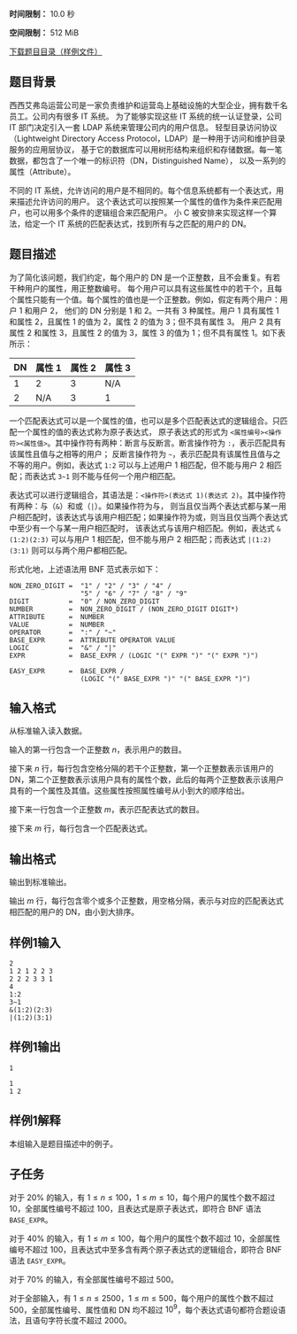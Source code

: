 


**时间限制：** 10.0 秒 


**空间限制：** 512 MiB

[下载题目目录（样例文件）](examples/CSP202303-3.zip)




## 题目背景

西西艾弗岛运营公司是一家负责维护和运营岛上基础设施的大型企业，拥有数千名员工。公司内有很多 IT 系统。
为了能够实现这些 IT 系统的统一认证登录，公司 IT 部门决定引入一套 LDAP 系统来管理公司内的用户信息。
轻型目录访问协议（Lightweight Directory Access Protocol，LDAP）是一种用于访问和维护目录服务的应用层协议，
基于它的数据库可以用树形结构来组织和存储数据。每一笔数据，都包含了一个唯一的标识符（DN，Distinguished Name），
以及一系列的属性（Attribute）。

不同的 IT 系统，允许访问的用户是不相同的。每个信息系统都有一个表达式，用来描述允许访问的用户。
这个表达式可以按照某一个属性的值作为条件来匹配用户，也可以用多个条件的逻辑组合来匹配用户。
小 C 被安排来实现这样一个算法，给定一个 IT 系统的匹配表达式，找到所有与之匹配的用户的 DN。

## 题目描述

为了简化该问题，我们约定，每个用户的 DN 是一个正整数，且不会重复。有若干种用户的属性，用正整数编号。
每个用户可以具有这些属性中的若干个，且每个属性只能有一个值。每个属性的值也是一个正整数。例如，假定有两个用户：用户 1 和用户 2，
他们的 DN 分别是 1 和 2。一共有 3 种属性。用户 1 具有属性 1 和属性 2，且属性 1 的值为 2，属性 2 的值为 3；但不具有属性 3。
用户 2 具有属性 2 和属性 3，且属性 2 的值为 3，属性 3 的值为 1；但不具有属性 1。如下表所示：

| DN | 属性 1 | 属性 2 | 属性 3 |
|----|--------|--------|--------|
| 1  | 2      | 3      |   N/A  |
| 2  |  N/A   | 3      | 1      |

一个匹配表达式可以是一个属性的值，也可以是多个匹配表达式的逻辑组合。只匹配一个属性的值的表达式称为原子表达式，
原子表达式的形式为 `<属性编号><操作符><属性值>`。其中操作符有两种：断言与反断言。断言操作符为 `:`，表示匹配具有该属性且值与之相等的用户；
反断言操作符为 `~`，表示匹配具有该属性且值与之不等的用户。例如，表达式 `1:2` 可以与上述用户 1 相匹配，但不能与用户 2 相匹配；而表达式 `3~1`
则不能与任何一个用户相匹配。

表达式可以进行逻辑组合，其语法是：`<操作符>(表达式 1)(表达式 2)`。其中操作符有两种：与（`&`）和或（`|`）。如果操作符为与，
则当且仅当两个表达式都与某一用户相匹配时，该表达式与该用户相匹配；如果操作符为或，则当且仅当两个表达式中至少有一个与某一用户相匹配时，
该表达式与该用户相匹配。例如，表达式 `&(1:2)(2:3)` 可以与用户 1 相匹配，但不能与用户 2 相匹配；而表达式 `|(1:2)(3:1)` 则可以与两个用户都相匹配。

形式化地，上述语法用 BNF 范式表示如下：

```
NON_ZERO_DIGIT =  "1" / "2" / "3" / "4" / 
                  "5" / "6" / "7" / "8" / "9"
DIGIT          =  "0" / NON_ZERO_DIGIT
NUMBER         =  NON_ZERO_DIGIT / (NON_ZERO_DIGIT DIGIT*)
ATTRIBUTE      =  NUMBER
VALUE          =  NUMBER
OPERATOR       =  ":" / "~"
BASE_EXPR      =  ATTRIBUTE OPERATOR VALUE
LOGIC          =  "&" / "|"
EXPR           =  BASE_EXPR / (LOGIC "(" EXPR ")" "(" EXPR ")")

EASY_EXPR      =  BASE_EXPR / 
                  (LOGIC "(" BASE_EXPR ")" "(" BASE_EXPR ")")
```

## 输入格式

从标准输入读入数据。

输入的第一行包含一个正整数 $n$，表示用户的数目。

接下来 $n$ 行，每行包含空格分隔的若干个正整数，第一个正整数表示该用户的 DN，第二个正整数表示该用户具有的属性个数，此后的每两个正整数表示该用户具有的一个属性及其值。这些属性按照属性编号从小到大的顺序给出。

接下来一行包含一个正整数 $m$，表示匹配表达式的数目。

接下来 $m$ 行，每行包含一个匹配表达式。

## 输出格式

输出到标准输出。

输出 $m$ 行，每行包含零个或多个正整数，用空格分隔，表示与对应的匹配表达式相匹配的用户的 DN，由小到大排序。








## 样例1输入

```plain
2
1 2 1 2 2 3
2 2 2 3 3 1
4
1:2
3~1
&(1:2)(2:3)
|(1:2)(3:1)

```



## 样例1输出

```plain
1

1
1 2

```


## 样例1解释

本组输入是题目描述中的例子。

## 子任务
对于 20% 的输入，有 $1 \leq n \leq 100$，$1 \leq m \leq 10$，每个用户的属性个数不超过 10，全部属性编号不超过 100，且表达式是原子表达式，即符合 BNF 语法 `BASE_EXPR`。

对于 40% 的输入，有 $1 \leq m \leq 100$，每个用户的属性个数不超过 10，全部属性编号不超过 100，且表达式中至多含有两个原子表达式的逻辑组合，即符合 BNF 语法 `EASY_EXPR`。

对于 70% 的输入，有全部属性编号不超过 500。

对于全部输入，有 $1 \leq n \leq 2500$，$1 \leq m \leq 500$，每个用户的属性个数不超过 500，全部属性编号、属性值和 DN 均不超过 $10^9$，每个表达式语句都符合题设语法，且语句字符长度不超过 2000。